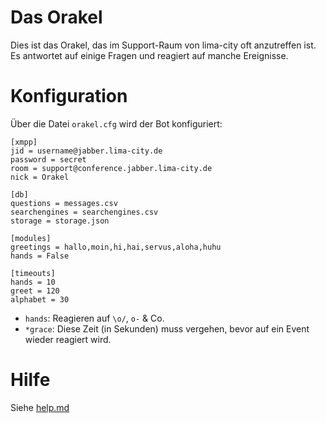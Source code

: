 Das Orakel
==========

Dies ist das Orakel, das im Support-Raum von lima-city oft anzutreffen ist.  Es
antwortet auf einige Fragen und reagiert auf manche Ereignisse.

Konfiguration
=============

Über die Datei ```orakel.cfg``` wird der Bot konfiguriert:

```
[xmpp]
jid = username@jabber.lima-city.de
password = secret
room = support@conference.jabber.lima-city.de
nick = Orakel

[db]
questions = messages.csv
searchengines = searchengines.csv
storage = storage.json

[modules]
greetings = hallo,moin,hi,hai,servus,aloha,huhu
hands = False

[timeouts]
hands = 10
greet = 120
alphabet = 30
```

- `hands`: Reagieren auf `\o/`, `o-` & Co.
- `*grace`: Diese Zeit (in Sekunden) muss vergehen, bevor auf ein Event wieder
  reagiert wird.

Hilfe
=====

Siehe [help.md](https://github.com/hackyourlife/orakel/blob/master/help.md)
